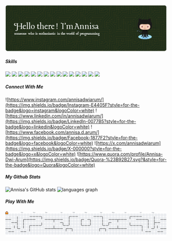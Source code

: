 <!-- ## こんにちは、みんなさん！👋 -->

![Annisa Dwi Arum](img/github-header-image%20(11).png)

##### Skills

<img src="https://img.shields.io/badge/HTML5-E34F26?style=for-the-badge&logo=html5&logoColor=white" /> <img src="https://img.shields.io/badge/CSS3-1572B6?style=for-the-badge&logo=css3&logoColor=white" /> <img src= "https://img.shields.io/badge/Tailwind_CSS-38B2AC?style=for-the-badge&logo=tailwind-css&logoColor=white" /> <img src="https://img.shields.io/badge/JavaScript-323330?style=for-the-badge&logo=javascript&logoColor=F7DF1E" /> <img src="https://img.shields.io/badge/PHP-777BB4?style=for-the-badge&logo=php&logoColor=white" /> <img src="https://img.shields.io/badge/Python-FFD43B?style=for-the-badge&logo=python&logoColor=blue" /> <img src="https://img.shields.io/badge/TypeScript-007ACC?style=for-the-badge&logo=typescript&logoColor=white" /> <img src="https://img.shields.io/badge/React_Native-20232A?style=for-the-badge&logo=react&logoColor=61DAFB" /> <img src="https://img.shields.io/badge/next%20js-000000?style=for-the-badge&logo=nextdotjs&logoColor=white" /> <img src="https://img.shields.io/badge/Node%20js-339933?style=for-the-badge&logo=nodedotjs&logoColor=white" /> <img src="https://img.shields.io/badge/Laragon-0E83CD?style=for-the-badge&logo=Laragon&logoColor=white" /> <img src="https://img.shields.io/badge/Laravel-FF2D20?style=for-the-badge&logo=laravel&logoColor=white" /> <img src="https://img.shields.io/badge/Codeigniter-EF4223?style=for-the-badge&logo=codeigniter&logoColor=white" /> 
<img src="https://img.shields.io/badge/Alpine%20JS-8BC0D0?style=for-the-badge&logo=alpinedotjs&logoColor=black" /> <img src="https://img.shields.io/badge/ChatGPT-74aa9c?style=for-the-badge&logo=openai&logoColor=white" />

##### Connect With Me

![https://www.instagram.com/annisadwiarum/](https://img.shields.io/badge/Instagram-E4405F?style=for-the-badge&logo=instagram&logoColor=white) ![https://www.linkedin.com/in/annisadwiarum/](https://img.shields.io/badge/LinkedIn-0077B5?style=for-the-badge&logo=linkedin&logoColor=white) ![https://www.facebook.com/annisa.d.arum/](https://img.shields.io/badge/Facebook-1877F2?style=for-the-badge&logo=facebook&logoColor=white) ![https://x.com/annisadwiarum](https://img.shields.io/badge/X-000000?style=for-the-badge&logo=x&logoColor=white) ![https://www.quora.com/profile/Annisa-Dwi-Arum](https://img.shields.io/badge/Quora-%23B92B27.svg?&style=for-the-badge&logo=Quora&logoColor=white)

##### My Github Stats

![Annisa's GitHub stats](https://github-readme-stats.vercel.app/api?username=annisadwiarum&theme=dracula&show_icons=true)
  <img src="https://github-readme-stats.vercel.app/api/top-langs?username=annisadwiarum&locale=en&hide_title=false&layout=compact&card_width=320&langs_count=5&theme=dracula&hide_border=false&order=2" height="150" alt="languages graph"  />

##### Play With Me

<picture>
  <source media="(prefers-color-scheme: dark)" srcset="https://raw.githubusercontent.com/annisadwiarum/annisadwiarum/output/pacman-contribution-graph-dark.svg">
  <source media="(prefers-color-scheme: light)" srcset="https://raw.githubusercontent.com/annisadwiarum/annisadwiarum/output/pacman-contribution-graph.svg">
  <img alt="pacman contribution graph" src="https://raw.githubusercontent.com/annisadwiarum/annisadwiarum/output/pacman-contribution-graph.svg">
</picture>


<!--
**annisadwiarum/annisadwiarum** is a ✨ _special_ ✨ repository because its `README.md` (this file) appears on your GitHub profile.

Here are some ideas to get you started:

- 🔭 I’m currently working on ...
- 🌱 I’m currently learning ...
- 👯 I’m looking to collaborate on ...
- 🤔 I’m looking for help with ...
- 💬 Ask me about ...
- 📫 How to reach me: ...
- 😄 Pronouns: ...
- ⚡ Fun fact: ...
-->
